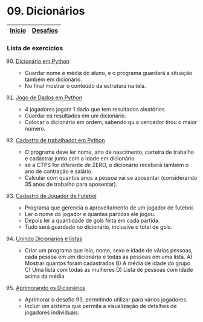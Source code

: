 # 09. Dicionários

| [Início](https://github.com/NandesLima/python-codigos) | [Desafios](https://github.com/NandesLima/python-codigos/tree/master/desafios) |
| ------------------------------------------------------ | ----------------------------------------------------------------------------- |

### Lista de exercícios

90. [Dicionário em Python](https://github.com/NandesLima/python-codigos/tree/master/desafios/09.%20Dicion%C3%A1rios/ex90) 
    - Guardar nome e média do aluno, e o programa guardará a situação também em dicionário.
    - No final mostrar o conteúdo da estrutura na tela.

91. [Jogo de Dados em Python](https://github.com/NandesLima/python-codigos/tree/master/desafios/09.%20Dicion%C3%A1rios/ex91)
    - 4 jogadores jogam 1 dado que tem resultados aleatórios.
    - Guardar os resultados em um dicionário.
    - Colocar o dicionário em ordem, sabendo qu o vencedor tirou o maior número.

92. [Cadastro de trabalhador em Python](https://github.com/NandesLima/python-codigos/tree/master/desafios/09.%20Dicion%C3%A1rios/ex92) 
    - O programa deve ler nome, ano de nascimento, carteira de trabalho e cadastrar junto com a idade em dicionário
    - se a CTPS for diferente de ZERO, o dicionário receberá também o ano de contração e salário.
    - Calcular com quantos anos a pessoa vai se aposentar (considerando 35 anos de trabalho para aposentar).

93. [Cadastro de Jogador de Futebol](https://github.com/NandesLima/python-codigos/tree/master/desafios/09.%20Dicion%C3%A1rios/ex93) 
    - Programa que gerencia o aproveitamento de um jogador de futebol.
    - Ler o nome do jogador e quantas partidas ele jogou.
    - Depois ler a quantidade de gols feita em cada partida.
    - Tudo será guardado no dicionário, inclusive o total de gols.

94. [Unindo Dicionários e listas](https://github.com/NandesLima/python-codigos/tree/master/desafios/09.%20Dicion%C3%A1rios/ex94) 
    - Criar um programa que leia, nome, sexo e idade de várias pessoas, cada pessoa em um dicionário e todas as pessoas em uma lista.
    A) Mostrar quantos foram cadastrados
    B) A média de idade do grupo
    C) Uma lista com todas as mulheres
    D) Lista de pessoas com idade acima da média

95. [Aprimorando os Dicionários](https://github.com/NandesLima/python-codigos/tree/master/desafios/09.%20Dicion%C3%A1rios/ex95) 
    - Aprimorar o desafio 93, permitindo utilizar para vários jogadores.
    - Incluir um sistema que permita a visualização de detalhes de jogadores individuais.
